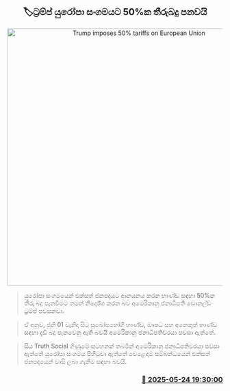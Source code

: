 <p align='center'><b><h2 align='center' title='Trump imposes 50% tariffs on European Union'>🏷ට්‍රම්ප් යුරෝපා සංගමයට 50%ක තීරුබදු පනවයි</h2></b></p>
<p align='center'><img src='https://helakuru.sgp1.cdn.digitaloceanspaces.com/esana/images/lib/trump-3-archived.jpg' width='600' alt='Trump imposes 50% tariffs on European Union'></p>

> යුරෝපා සංගමයෙන් එක්සත් ජනපදයට ආනයනය කරන භාණ්ඩ සඳහා 50%ක තීරු බදු පැනවීමට තමන් නිර්දේශ කරන බව අමෙරිකානු ජනාධිපති ඩොනල්ඩ් ට්‍රම්ප් පවසනවා.

> ඒ අනුව, ජුනි 01 වැනිදා සිට සුඛෝපභෝගී භාණ්ඩ, ඖෂධ සහ අනෙකුත් භාණ්ඩ සඳහා දැඩි බදු පැනවෙනු ඇති බවයි අමෙරිකානු ජනාධිපතිවරයා පවසා ඇත්තේ.

> සිය Truth Social ගිණුමේ සටහනක් තබමින් අමෙරිකානු ජනාධිපතිවරයා පවසා ඇත්තේ යුරෝපා සංගමය පිහිටුවා ඇත්තේ වෙළෙඳාම සම්බන්ධයෙන් එක්සත් ජනපදයෙන් වාසි ලබා ගැනීම සඳහා බවයි.



<h3 align='right'><a href='https://www.helakuru.lk/esana/p/110409/'>📅 2025-05-24 19:30:00</a></h3>

